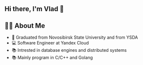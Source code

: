 ## Hi there, I'm Vlad 👋

<div id="about">
    <h2>👩‍💻 About Me</h2>
    <ul>
        <li>🏫 Graduated from <a target="_blank" style="text-decoration: none;" href="https://www.nsu.ru">Novosibirsk State University</a> and from <a target="_blank" style="text-decoration: none;" href="https://shad.yandex.ru/">YSDA</a></li>
        <li>💻 Software Engineer at Yandex Cloud</li>
        <li>📚 Intrested in database engines and distributed systems</li>
        <li>📚 Mainly program in C/C++ and Golang</li>
    </ul>
</div>
